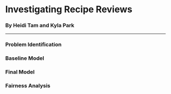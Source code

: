 # Investigating Recipe Reviews

### By Heidi Tam and Kyla Park

---

### Problem Identification

### Baseline Model

### Final Model

### Fairness Analysis

